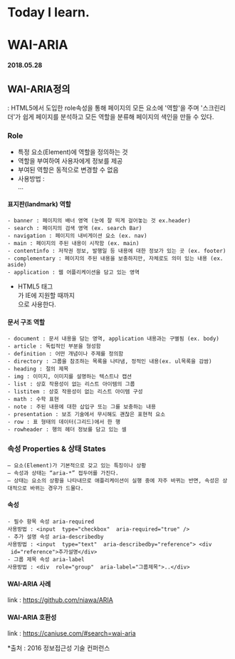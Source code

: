 # Today I learn.
# WAI-ARIA

#### 2018.05.28

## WAI-ARIA정의
: HTML5에서 도입한 role속성을 통해 페이지의 모든 요소에 '역할'을 주며 '스크린리더'가 쉽게 페이지를 분석하고 모든 역할을 분류해 페이지의 색인을 만들 수 있다.

### Role
  - 특정 요소(Element)에 역할을 정의하는 것
  - 역할을 부여하여 사용자에게 정보를 제공
  - 부여된 역할은 동적으로 변경할 수 없음
  - 사용방법 : <div class="user_manu" role="menu">...</div>
  
  #### 표지판(landmark) 역할
    - banner : 페이지의 배너 영역 (눈에 잘 띄게 걸어놓는 것 ex.header)
    - search : 페이지의 검색 영역 (ex. search Bar)
    - navigation : 페이지의 내비게이션 요소 (ex. nav)
    - main : 페이지의 주된 내용이 시작함 (ex. main)
    - contentinfo : 저작권 정보, 발행일 등 내용에 대한 정보가 있는 곳 (ex. footer)
    - complementary : 페이지의 주된 내용을 보충하지만, 자체로도 의미 있는 내용 (ex. aside)
    - application : 웹 어플리케이션을 담고 있는 영역

  * HTML5 태그 <main>가 IE에 지원할 때까지 <main role="main">으로 사용한다.

  #### 문서 구조 역할
    - document : 문서 내용을 담는 영역, application 내용과는 구별됨 (ex. body)
    - article : 독립적인 부분을 형성함
    - definition : 어떤 개념이나 주제를 정의함
    - directory : 그룹을 참조하는 목록을 나타냄, 정적인 내용(ex. ul목록을 감쌈)
    - heading : 절의 제목
    - img : 이미지, 이미지를 설명하는 텍스트나 캡션
    - list : 상호 작용성이 없는 리스트 아이템의 그룹
    - listitem : 상호 작용성이 없는 리스트 아이템 구성
    - math : 수학 표현
    - note : 주된 내용에 대한 삽입구 또는 그를 보충하는 내용
    - presentation : 보조 기술에서 무시해도 괜찮은 표현적 요소 
    - row : 표 형태의 데이터(그리드)에서 한 행
    - rowheader : 행의 헤더 정보를 담고 있는 셀

### 속성 Properties & 상태 States
    – 요소(Element)가 기본적으로 갖고 있는 특징이나 상황 
    – 속성과 상태는 “aria-*” 접두어를 가진다. 
    – 상태는 요소의 상황을 나타내므로 애플리케이션이 실행 중에 자주 바뀌는 반면, 속성은 상대적으로 바뀌는 경우가 드물다. 
    
  #### 속성
    - 필수 항목 속성 aria-required
    사용방법 : <input  type="checkbox"  aria‐required="true" />
    - 추가 설명 속성 aria‐describedby
    사용방법 : <input  type="text"  aria-describedby="reference"> <div  id="reference">추가설명</div> 
    - 그룹 제목 속성 aria-label
    사용방법 : <div  role="group"  aria‐label="그룹제목">..</div>
    

#### WAI-ARIA 사례
link : https://github.com/niawa/ARIA

#### WAI-ARIA 호환성
link : https://caniuse.com/#search=wai-aria

*출처 : 2016 정보접근성 기술 컨퍼런스
